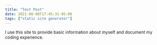 ```yaml
---
title: "Test Post"
date: 2021-08-08T17:45:31-05:00
tags: ["static site generator"]
---
```


I use this site to provide basic information about myself and document my coding experience.